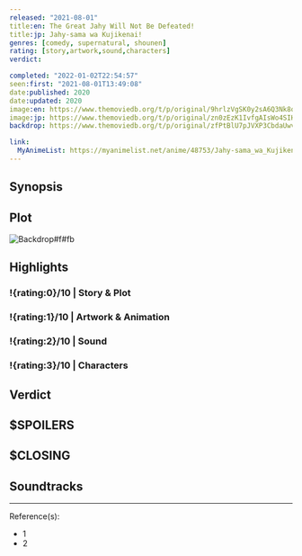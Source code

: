 ```yaml
---
released: "2021-08-01"
title:en: The Great Jahy Will Not Be Defeated!
title:jp: Jahy-sama wa Kujikenai!
genres: [comedy, supernatural, shounen]
rating: [story,artwork,sound,characters]
verdict:

completed: "2022-01-02T22:54:57"
seen:first: "2021-08-01T13:49:08"
date:published: 2020
date:updated: 2020
image:en: https://www.themoviedb.org/t/p/original/9hrlzVgSK0y2sA6Q3Nk8oSOIYUD.jpg
image:jp: https://www.themoviedb.org/t/p/original/zn0zEzK1IvfgAIsWo4SIHKLjJij.jpg
backdrop: https://www.themoviedb.org/t/p/original/zfPtBlU7pJVXP3CbdaUwvlAkGKv.jpg

link:
  MyAnimeList: https://myanimelist.net/anime/48753/Jahy-sama_wa_Kujikenai
---
```



## Synopsis

## Plot

![Backdrop#f#fb](https://www.themoviedb.org/t/p/original/clsLGcG4OWy1FMywOS0yUXWLWVE.jpg "Source: TMDB")

## Highlights

### !{rating:0}/10 | Story & Plot

### !{rating:1}/10 | Artwork & Animation

### !{rating:2}/10 | Sound

### !{rating:3}/10 | Characters

## Verdict

## $SPOILERS

## $CLOSING

## Soundtracks

***
Reference(s):

- 1
- 2
